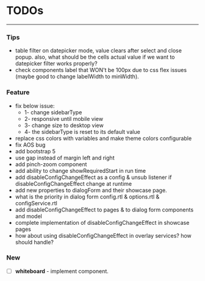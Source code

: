 # TODOs

---

### Tips

- table filter on datepicker mode, value clears after select and close popup. also, what should be the cells actual
  value if we want to datepicker filter works properly?
- check components label that WON't be 100px due to css flex issues (maybe good to change labelWidth to minWidth).

### Feature

- fix below issue:
  - 1- change sidebarType
  - 2- responsive until mobile view
  - 3- change size to desktop view
  - 4- the sidebarType is reset to its default value
- replace css colors with variables and make theme colors configurable
- fix AOS bug
- add bootstrap 5
- use gap instead of margin left and right
- add pinch-zoom component
- add ability to change showRequiredStart in run time
- add disableConfigChangeEffect as a config & unsub listener if disableConfigChangeEffect change at runtime
- add new properties to dialogForm and their showcase page.
- what is the priority in dialog form config.rtl & options.rtl & configService.rtl
- add disableConfigChangeEffect to pages & to dialog form components and model
- complete implementation of disableConfigChangeEffect in showcase pages
- how about using disableConfigChangeEffect in overlay services? how should handle?

### New

- [ ] **whiteboard** - implement component.
